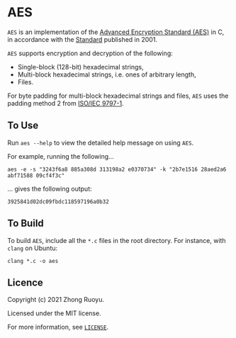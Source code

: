 # AES

`AES` is an implementation of the [Advanced Encryption Standard (AES)](https://en.wikipedia.org/wiki/Advanced_Encryption_Standard) in C, in accordance with the [Standard](https://nvlpubs.nist.gov/nistpubs/FIPS/NIST.FIPS.197.pdf) published in 2001.

`AES` supports encryption and decryption of the following:

- Single-block (128-bit) hexadecimal strings,
- Multi-block hexadecimal strings, i.e. ones of arbitrary length,
- Files.

For byte padding for multi-block hexadecimal strings and files, `AES` uses the padding method 2 from [ISO/IEC 9797-1](https://en.wikipedia.org/wiki/ISO/IEC_9797-1).

## To Use

Run `aes --help` to view the detailed help message on using `AES`.

For example, running the following...

```
aes -e -s "3243f6a8 885a308d 313198a2 e0370734" -k "2b7e1516 28aed2a6 abf71588 09cf4f3c"
```

... gives the following output:

```
3925841d02dc09fbdc118597196a0b32
```

## To Build

To build `AES`, include all the `*.c` files in the root directory. For instance, with `clang` on Ubuntu:

```
clang *.c -o aes
``` 

## Licence

Copyright (c) 2021 Zhong Ruoyu.

Licensed under the MIT license.

For more information, see [`LICENSE`](/LICENSE).
